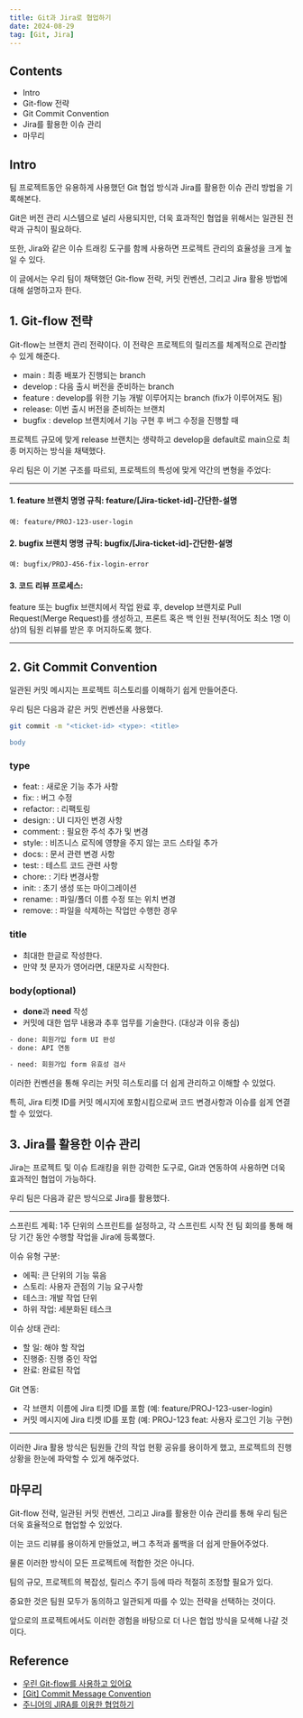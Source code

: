 ```yaml
---
title: Git과 Jira로 협업하기
date: 2024-08-29
tag: [Git, Jira]
---
```


## Contents

-   Intro
-   Git-flow 전략
-   Git Commit Convention
-   Jira를 활용한 이슈 관리
-   마무리

## Intro

팀 프로젝트동안 유용하게 사용했던 Git 협업 방식과 Jira를 활용한 이슈 관리 방법을 기록해본다.

Git은 버전 관리 시스템으로 널리 사용되지만, 더욱 효과적인 협업을 위해서는 일관된 전략과 규칙이 필요하다.

또한, Jira와 같은 이슈 트래킹 도구를 함께 사용하면 프로젝트 관리의 효율성을 크게 높일 수 있다.

이 글에서는 우리 팀이 채택했던 Git-flow 전략, 커밋 컨벤션, 그리고 Jira 활용 방법에 대해 설명하고자 한다.

## 1. Git-flow 전략

Git-flow는 브랜치 관리 전략이다. 이 전략은 프로젝트의 릴리즈를 체계적으로 관리할 수 있게 해준다.

-   main : 최종 배포가 진행되는 branch
-   develop : 다음 출시 버전을 준비하는 branch
-   feature : develop를 위한 기능 개발 이루어지는 branch (fix가 이루어져도 됨)
-   release: 이번 출시 버전을 준비하는 브랜치
-   bugfix : develop 브랜치에서 기능 구현 후 버그 수정을 진행할 때

프로젝트 규모에 맞게 release 브랜치는 생략하고 develop을 default로 main으로 최종 머지하는 방식을 채택했다.

우리 팀은 이 기본 구조를 따르되, 프로젝트의 특성에 맞게 약간의 변형을 주었다:

<hr>

#### 1. feature 브랜치 명명 규칙: feature/[Jira-ticket-id]-간단한-설명

    예: feature/PROJ-123-user-login

#### 2. bugfix 브랜치 명명 규칙: bugfix/[Jira-ticket-id]-간단한-설명

    예: bugfix/PROJ-456-fix-login-error

#### 3. 코드 리뷰 프로세스:

feature 또는 bugfix 브랜치에서 작업 완료 후, develop 브랜치로 Pull Request(Merge Request)를 생성하고,
프론트 혹은 백 인원 전부(적어도 최소 1명 이상)의 팀원 리뷰를 받은 후 머지하도록 했다.

<hr>

## 2. Git Commit Convention

일관된 커밋 메시지는 프로젝트 히스토리를 이해하기 쉽게 만들어준다.

우리 팀은 다음과 같은 커밋 컨벤션을 사용했다.

```bash
git commit -m "<ticket-id> <type>: <title>

body
```

### type

-   feat: : 새로운 기능 추가 사항
-   fix: : 버그 수정
-   refactor: : 리팩토링
-   design: : UI 디자인 변경 사항
-   comment: : 필요한 주석 추가 및 변경
-   style: : 비즈니스 로직에 영향을 주지 않는 코드 스타일 추가
-   docs: : 문서 관련 변경 사항
-   test: : 테스트 코드 관련 사항
-   chore: : 기타 변경사항
-   init: : 초기 생성 또는 마이그레이션
-   rename: : 파일/폴더 이름 수정 또는 위치 변경
-   remove: : 파일을 삭제하는 작업만 수행한 경우

### title

-   최대한 한글로 작성한다.
-   만약 첫 문자가 영어라면, 대문자로 시작한다.

### body(optional)

-   **done**과 **need** 작성
-   커밋에 대한 업무 내용과 추후 업무를 기술한다. (대상과 이유 중심)

```bash
- done: 회원가입 form UI 완성
- done: API 연동

- need: 회원가입 form 유효성 검사
```

이러한 컨벤션을 통해 우리는 커밋 히스토리를 더 쉽게 관리하고 이해할 수 있었다.

특히, Jira 티켓 ID를 커밋 메시지에 포함시킴으로써 코드 변경사항과 이슈를 쉽게 연결할 수 있었다.

## 3. Jira를 활용한 이슈 관리

Jira는 프로젝트 및 이슈 트래킹을 위한 강력한 도구로, Git과 연동하여 사용하면 더욱 효과적인 협업이 가능하다.

우리 팀은 다음과 같은 방식으로 Jira를 활용했다.

<hr>
스프린트 계획: 1주 단위의 스프린트를 설정하고, 각 스프린트 시작 전 팀 회의를 통해 해당 기간 동안 수행할 작업을 Jira에 등록했다.

이슈 유형 구분:

-   에픽: 큰 단위의 기능 묶음
-   스토리: 사용자 관점의 기능 요구사항
-   테스크: 개발 작업 단위
-   하위 작업: 세분화된 테스크

이슈 상태 관리:

-   할 일: 해야 할 작업
-   진행중: 진행 중인 작업
-   완료: 완료된 작업

Git 연동:

-   각 브랜치 이름에 Jira 티켓 ID를 포함 (예: feature/PROJ-123-user-login)
-   커밋 메시지에 Jira 티켓 ID를 포함 (예: PROJ-123 feat: 사용자 로그인 기능 구현)
<hr>
이러한 Jira 활용 방식은 팀원들 간의 작업 현황 공유를 용이하게 했고, 프로젝트의 진행 상황을 한눈에 파악할 수 있게 해주었다.

## 마무리

Git-flow 전략, 일관된 커밋 컨벤션, 그리고 Jira를 활용한 이슈 관리를 통해 우리 팀은 더욱 효율적으로 협업할 수 있었다.

이는 코드 리뷰를 용이하게 만들었고, 버그 추적과 롤백을 더 쉽게 만들어주었다.

물론 이러한 방식이 모든 프로젝트에 적합한 것은 아니다.

팀의 규모, 프로젝트의 복잡성, 릴리스 주기 등에 따라 적절히 조정할 필요가 있다.

중요한 것은 팀원 모두가 동의하고 일관되게 따를 수 있는 전략을 선택하는 것이다.

앞으로의 프로젝트에서도 이러한 경험을 바탕으로 더 나은 협업 방식을 모색해 나갈 것이다.

## Reference

-   [우린 Git-flow를 사용하고 있어요](https://techblog.woowahan.com/2553/)
-   [[Git] Commit Message Convention](https://velog.io/@archivvonjang/Git-Commit-Message-Convention)
-   [주니어의 JIRA를 이용한 협업하기](https://velog.io/@minyoungdumb/%EC%A3%BC%EB%8B%88%EC%96%B4%EC%9D%98-JIRA%EB%A5%BC-%EC%9D%B4%EC%9A%A9%ED%95%9C-%ED%98%91%EC%97%85%ED%95%98%EA%B8%B0)
